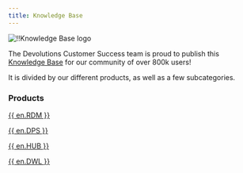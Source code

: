 ```yaml
---
title: Knowledge Base
---
```

![!!Knowledge Base logo](/img/en/rdm/mac/logo-knowledge-base-120.png)

The Devolutions Customer Success team is proud to publish this [Knowledge Base](/kb/remote-desktop-manager/) for our community of over 800k users!  

It is divided by our different products, as well as a few subcategories.  

### Products 

[{{ en.RDM }}](/kb/remote-desktop-manager/)  

[{{ en.DPS }}](/kb/devolutions-server/)  

[{{ en.HUB }}](/kb/password-hub/)  

[{{ en.DWL }}](/kb/devolutions-web-login/)  

